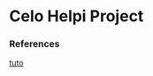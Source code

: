 # Celo Helpi Project
### References
[tuto](https://docs.google.com/document/d/13LWLrWzZ34M0ldWGeDANcWxw9nEWk3AX3VwXRBIOs1M/edit)

<!--stackedit_data:
eyJoaXN0b3J5IjpbLTM5NzY0MjE0NCwtNTYyMTM2MzFdfQ==
-->